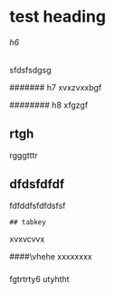 # test heading


###### h6
sfdsfsdgsg

####### h7
xvxzvxxbgf

######## h8
xfgzgf

##       rtgh
   rgggtttr

   ## dfdsfdfdf
fdfddfsfdfdsfsf

    ## tabkey
xvxvcvvx

####\vhehe
xxxxxxxx

###
fgtrtrty6
utyhtht